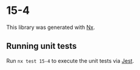 # 15-4

This library was generated with [Nx](https://nx.dev).

## Running unit tests

Run `nx test 15-4` to execute the unit tests via [Jest](https://jestjs.io).
